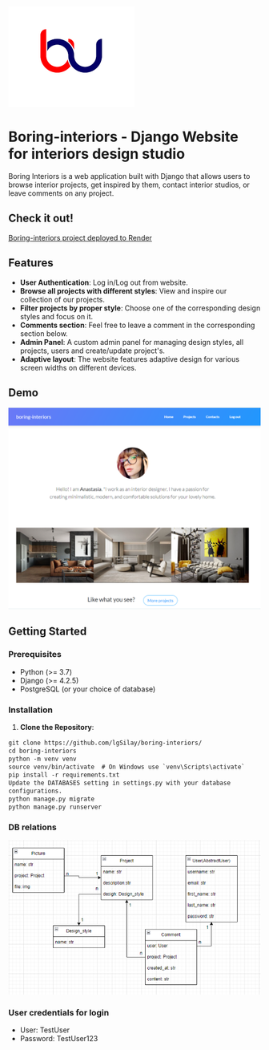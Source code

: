 ![logo.png](logo.png)
# Boring-interiors - Django Website for interiors design studio

Boring Interiors is a web application built with Django that allows users to browse interior projects, get inspired by them, contact interior studios, or leave comments on any project.


## Check it out!

[Boring-interiors project deployed to Render](https://boring-interiors.onrender.com/)

## Features

- **User Authentication**: Log in/Log out from website.
- **Browse all projects with different styles**: View and inspire our collection of our projects.
- **Filter projects by proper style**: Choose one of the corresponding design styles and focus on it.
- **Comments section**: Feel free to leave a comment in the corresponding section below.
- **Admin Panel**: A custom admin panel for managing design styles, all projects, users and create/update project's.
- **Adaptive layout**: The website features adaptive design for various screen widths on different devices. 


## Demo

![title.PNG](title.png)

## Getting Started

### Prerequisites

- Python (>= 3.7)
- Django (>= 4.2.5)
- PostgreSQL (or your choice of database)

### Installation

1. **Clone the Repository**:

```shell
git clone https://github.com/lgSilay/boring-interiors/
cd boring-interiors
python -m venv venv
source venv/bin/activate  # On Windows use `venv\Scripts\activate`
pip install -r requirements.txt
Update the DATABASES setting in settings.py with your database configurations.
python manage.py migrate
python manage.py runserver
```

### DB relations
![img.png](img.png)

### User credentials for login

- User: TestUser
- Password: TestUser123